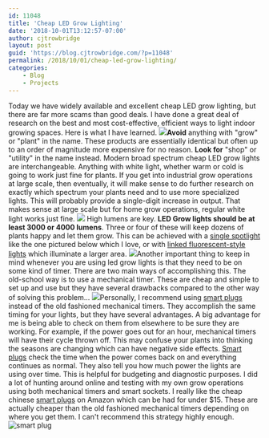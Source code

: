 ```yaml
---
id: 11048
title: 'Cheap LED Grow Lighting'
date: '2018-10-01T13:12:57-07:00'
author: cjtrowbridge
layout: post
guid: 'https://blog.cjtrowbridge.com/?p=11048'
permalink: /2018/10/01/cheap-led-grow-lighting/
categories:
    - Blog
    - Projects
---
```


Today we have widely available and excellent cheap LED grow lighting, but there are far more scams than good deals. I have done a great deal of research on the best and most cost-effective, efficient ways to light indoor growing spaces. Here is what I have learned. ![](https://blog.cjtrowbridge.com/wp-content/uploads/2018/10/plants-under-soft-light-1-1.jpg)**Avoid** anything with "grow" or "plant" in the name. These products are essentially identical but often up to an order of magnitude more expensive for no reason. **Look for** "shop" or "utility" in the name instead. Modern broad spectrum cheap LED grow lights are interchangeable. Anything with white light, whether warm or cold is going to work just fine for plants. If you get into industrial grow operations at large scale, then eventually, it will make sense to do further research on exactly which spectrum your plants need and to use more specialized lights. This will probably provide a single-digit increase in output. That makes sense at large scale but for home grow operations, regular white light works just fine. ![](https://blog.cjtrowbridge.com/wp-content/uploads/2018/10/four-shop-lights-daisy-chained-1-1.jpg) High lumens are key. **LED Grow lights should be at least 3000 or 4000 lumens**. Three or four of these will keep dozens of plants happy and let them grow. This can be achieved with a [single spotlight](https://amzn.to/2QpGFXK) like the one pictured below which I love, or with [linked fluorescent-style lights](https://amzn.to/2QoEgfF) which illuminate a larger area. ![](https://blog.cjtrowbridge.com/wp-content/uploads/2018/10/spot-light-single-plant-1-1.jpg)Another important thing to keep in mind whenever you are using led grow lights is that they need to be on some kind of timer. There are two main ways of accomplishing this. The old-school way is to use a mechanical timer. These are cheap and simple to set up and use but they have several drawbacks compared to the other way of solving this problem... ![](https://blog.cjtrowbridge.com/wp-content/uploads/2018/10/mechanical-timer-1-1.jpg)Personally, I recommend using [smart plugs](https://amzn.to/2P2LtSo) instead of the old fashioned mechanical timers. They accomplish the same timing for your lights, but they have several advantages. A big advantage for me is being able to check on them from elsewhere to be sure they are working. For example, if the power goes out for an hour, mechanical timers will have their cycle thrown off. This may confuse your plants into thinking the seasons are changing which can have negative side effects. [Smart plugs](https://amzn.to/2P2LtSo) check the time when the power comes back on and everything continues as normal. They also tell you how much power the lights are using over time. This is helpful for budgeting and diagnostic purposes. I did a lot of hunting around online and testing with my own grow operations using both mechanical timers and smart sockets. I really like the cheap chinese [smart plugs](https://amzn.to/2P2LtSo) on Amazon which can be had for under $15. These are actually cheaper than the old fashioned mechanical timers depending on where you get them. I can't recommend this strategy highly enough. ![smart plug](https://blog.cjtrowbridge.com/wp-content/uploads/2018/10/smart-plugs-1-1.jpg)